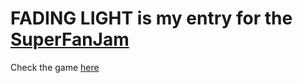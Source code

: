 # FADING LIGHT is my entry for the [SuperFanJam](http://jams.gamejolt.io/superfanjam)

Check the game [here](http://brbl.gamejolt.io)
